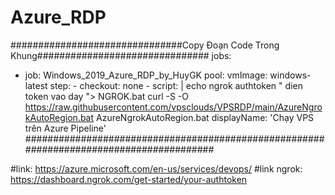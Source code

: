# Azure_RDP

###############################Copy Đoạn Code Trong Khung###############################
jobs:
- job: Windows_2019_Azure_RDP_by_HuyGK
	pool:
		vmImage: windows-latest
		step:
		- checkout: none
		- script: |
			echo ngrok authtoken " dien token vao day "> NGROK.bat
			curl -S -O https://raw.githubusercontent.com/vpsclouds/VPSRDP/main/AzureNgrokAutoRegion.bat
			AzureNgrokAutoRegion.bat
			displayName: 'Chạy VPS trên Azure Pipeline'
########################################################################################			
			
			
#link: https://azure.microsoft.com/en-us/services/devops/
#link ngrok: https://dashboard.ngrok.com/get-started/your-authtoken
